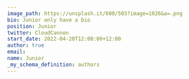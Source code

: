 ```yaml
---
image_path: https://unsplash.it/600/503?image=1026&a=.png
bio: Junior only have a bio
position: Junior
twitter: CloudCannon
start_date: 2022-04-20T12:00:00+12:00
author: true
email:
name: Junior
_my_schema_definition: authors
---
```

